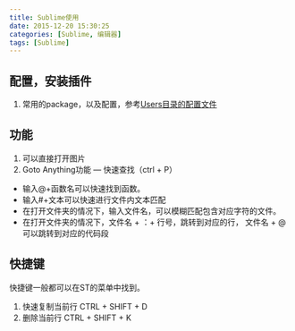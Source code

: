 ```yaml
---
title: Sublime使用
date: 2015-12-20 15:30:25
categories: [Sublime, 编辑器]
tags: [Sublime]
---
```


## 配置，安装插件

1. 常用的package，以及配置，参考[Users目录的配置文件](https://github.com/cpf929/Users.git)

<!-- more -->

## 功能
1. 可以直接打开图片
2. Goto Anything功能 — 快速查找（ctrl + P）
 - 输入@+函数名可以快速找到函数。
 - 输入#+文本可以快速进行文件内文本匹配
 - 在打开文件夹的情况下，输入文件名，可以模糊匹配包含对应字符的文件。
 - 在打开文件夹的情况下，文件名 + ：+ 行号，跳转到对应的行， 文件名 + @ 可以跳转到对应的代码段

## 快捷键
快捷键一般都可以在ST的菜单中找到。
1. 快速复制当前行 CTRL + SHIFT + D
2. 删除当前行 CTRL + SHIFT + K

